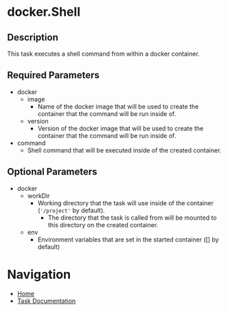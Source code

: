 # docker.Shell

## Description
This task executes a shell command from within a docker container.

## Required Parameters

* docker
  * image
    * Name of the docker image that will be used to create the container that the command will be run inside of.
  * version
    * Version of the docker image that will be used to create the container that the command will be run inside of.
* command
  * Shell command that will be executed inside of the created container.

## Optional Parameters
* docker
  * workDir
    * Working directory that the task will use inside of the container (`'/project'` by default).
      * The directory that the task is called from will be mounted to this directory on the created container.
  * env
    * Environment variables that are set in the started container ([] by default)

# Navigation
* [Home](../../README.md)
* [Task Documentation](README.md)
